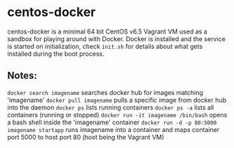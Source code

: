 # centos-docker

centos-docker is a minimal 64 bit CentOS v6.5 Vagrant VM used as a sandbox for playing around with Docker. Docker is installed and the service is started on initialization, check `init.sh` for details about what gets installed during the boot process.

## Notes:
`docker search imagename` searches docker hub for images matching 'imagename'
`docker pull imagename` pulls a specific image from docker hub into the daemon
`docker ps` lists running containers
`docker ps -a` lists all containers (running or stopped)
`docker run -it imagename /bin/bash` opens a bash shell inside the 'imagename' container
`docker run -d -p 80:5000 imagename startapp` runs imagename into a container and maps container port 5000 to host port 80 (host being the Vagrant VM)
